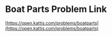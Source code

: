 # Boat Parts Problem Link
[https://open.kattis.com/problems/boatparts](https://open.kattis.com/problems/boatparts)